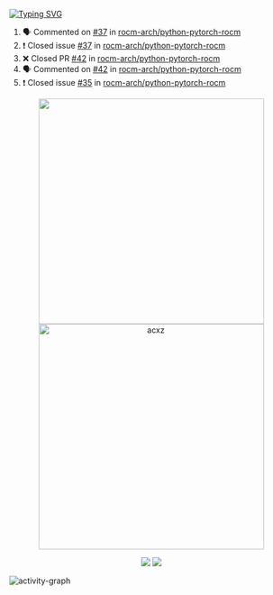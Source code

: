 [![Typing SVG](https://readme-typing-svg.herokuapp.com?size=16&color=AFFFA3&multiline=true&height=75&lines=contributing+to+robotics%2Faerospace%2Fml%2Fgpu+software;packaging+it+for+archlinux;ricer)](https://git.io/typing-svg)

<!--START_SECTION:activity-->
1. 🗣 Commented on [#37](https://github.com/rocm-arch/python-pytorch-rocm/issues/37) in [rocm-arch/python-pytorch-rocm](https://github.com/rocm-arch/python-pytorch-rocm)
2. ❗️ Closed issue [#37](https://github.com/rocm-arch/python-pytorch-rocm/issues/37) in [rocm-arch/python-pytorch-rocm](https://github.com/rocm-arch/python-pytorch-rocm)
3. ❌ Closed PR [#42](https://github.com/rocm-arch/python-pytorch-rocm/pull/42) in [rocm-arch/python-pytorch-rocm](https://github.com/rocm-arch/python-pytorch-rocm)
4. 🗣 Commented on [#42](https://github.com/rocm-arch/python-pytorch-rocm/issues/42) in [rocm-arch/python-pytorch-rocm](https://github.com/rocm-arch/python-pytorch-rocm)
5. ❗️ Closed issue [#35](https://github.com/rocm-arch/python-pytorch-rocm/issues/35) in [rocm-arch/python-pytorch-rocm](https://github.com/rocm-arch/python-pytorch-rocm)
<!--END_SECTION:activity-->

<p align="center">
  <img width="400em" src=https://github-readme-stats.vercel.app/api?username=acxz&include_all_commits=true&show_icons=true />
  <img width="400em" src="https://github-readme-streak-stats.herokuapp.com/?user=acxz&" alt="acxz" />
</p>

<p align="center">
  <img src=https://github-readme-stats.vercel.app/api/top-langs/?username=acxz&layout=compact />
  <img src=https://github-profile-trophy.vercel.app/?username=acxz&row=2&column=4 />
</p>

![activity-graph](https://activity-graph.herokuapp.com/graph?username=acxz&theme=aqua)
